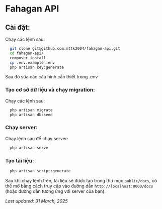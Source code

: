 # Fahagan API

## Cài đặt:

Chạy các lệnh sau:

```bash
  git clone git@github.com:mttk2004/fahagan-api.git
  cd fahagan-api/
  composer install
  cp .env.example .env
  php artisan key:generate
```

Sau đó sửa các cấu hình cần thiết trong .env

### Tạo cơ sở dữ liệu và chạy migration:

Chạy các lệnh sau:

```bash
  php artisan migrate
  php artisan db:seed
```

### Chạy server:

Chạy lệnh sau để chạy server:

```bash
  php artisan serve
```

### Tạo tài liệu:

```bash
  php artisan script:generate
```

Sau khi chạy lệnh trên, tài liệu sẽ được tạo trong thư mục `public/docs`, có thể mở bằng cách truy cập vào đường dẫn `http://localhost:8000/docs` (hoặc đường dẫn tương ứng với server của bạn).


_Last updated: 31 March, 2025_
